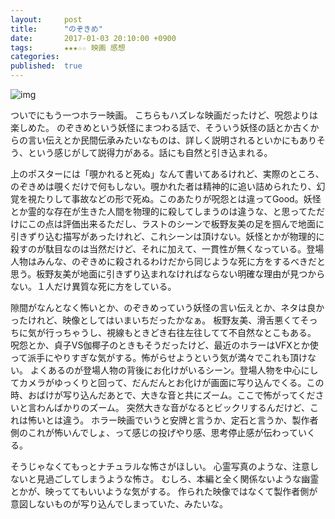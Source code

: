 ```yaml
---
layout:     post
title:      "のぞきめ"
date:       2017-01-03 20:10:00 +0900
tags:       ★★★☆☆ 映画 感想
categories: 
published:  true
---
```


![img](https://lh3.googleusercontent.com/4Jo_oO59Itbsz8MGmKB7Hgdj4HeC7s6hFAcdQN_LBPYjT4KG5AHh5aoTw2AiWVjTF0y6PA94MZcodtllKvR9FIhRNRaGtyTKGcCz-XBvIVmpdbTvezk4MqAHB3f_aw3dGx1WrWPzWJVCaFnGFOAmxNSdF34Q7ZxFlRvMOOJDsD_YNh2kOwbZCNjT9F4kK6IsX2ce9pe41BZsu95SZ2DAZT6qTzZokVeYPRyQHoH6iruNKoBqyMRvdpeJ_tWj--p5Qq-XjFXkIACLrFB-NOiCnx8XRe5GV_imPS7Eg39jkQNqcslt39sE6eZxtasE07Cr0uc0mWcy2foOP_cXn0BZPxb4YAVp5rKz3DHxITOW4HgZbqxFiStN5WkkqLcEJVdVmBetyQiqD78pe_pnBK7ifLAScSu7xK44CtTVbXF4gjNYDaJRGhRy1n1K_cJqzYrGItFa3uOrVInwnOHAbplfKJk1YoN5n5I02loyqoV_aT5Z79y6rFCBCQmMWWDqmjOGmyhlVu2nEQsHxGRN4A5E0fOlj3gVU5qpsL8Ybpxa-VR0tyZ60MRbnkvHvo9U_6W2n9cGqtjn4clK1FNmEwBnv5pLXCKBe1zqf-G4UhRyinMHEWe3phk0iuE5bjhfS5csgThh4PCLS60URtW1G7jmHvWEwZMNp4aLtKo_q8TizIY=w565-h799-no)

ついでにもう一つホラー映画。
こちらもハズレな映画だったけど、呪怨よりは楽しめた。
のぞきめという妖怪にまつわる話で、そういう妖怪の話とか古くからの言い伝えとか民間伝承みたいなものは、詳しく説明されるといかにもありそう、という感じがして説得力がある。話にも自然と引き込まれる。

上のポスターには「覗かれると死ぬ」なんて書いてあるけれど、実際のところ、のぞきめは覗くだけで何もしない。覗かれた者は精神的に追い詰められたり、幻覚を視たりして事故などの形で死ぬ。このあたりが呪怨とは違ってGood。妖怪とか霊的な存在が生きた人間を物理的に殺してしまうのは違うな、と思ってただけにこの点は評価出来るただし、ラストのシーンで板野友美の足を掴んで地面に引きずり込む描写があったけれど、これシーンは頂けない。妖怪とかが物理的に殺すのが駄目なのは当然だけど、それに加えて、一貫性が無くなっている。登場人物はみんな、のぞきめに殺されるわけだから同じような死に方をするべきだと思う。板野友美が地面に引きずり込まれなければならない明確な理由が見つからない。１人だけ異質な死に方をしている。

隙間がなんとなく怖いとか、のぞきめっていう妖怪の言い伝えとか、ネタは良かったけれど、映像としてはいまいちだったかなぁ。
板野友美、滑舌悪くてそっちに気が行っちゃうし、視線もときどき右往左往してて不自然なとこもある。
呪怨とか、貞子VS伽椰子のときもそうだったけど、最近のホラーはVFXとか使って派手にやりすぎな気がする。怖がらせようという気が満々でこれも頂けない。
よくあるのが登場人物の背後にお化けがいるシーン。登場人物を中心にしてカメラがゆっくりと回って、だんだんとお化けが画面に写り込んでくる。この時、おばけが写り込んだあとで、大きな音と共にズーム。ここで怖がってくださいと言わんばかりのズーム。
突然大きな音がなるとビックリするんだけど、これは怖いとは違う。
ホラー映画でいうと安牌と言うか、定石と言うか、製作者側のこれが怖いんでしょ、って感じの投げやり感、思考停止感が伝わっていくる。

そうじゃなくてもっとナチュラルな怖さがほしい。
心霊写真のような、注意しないと見過ごしてしまうような怖さ。
むしろ、本編と全く関係ないような幽霊とかが、映っててもいいような気がする。
作られた映像ではなくて製作者側が意図しないものが写り込んでしまっていた、みたいな。

